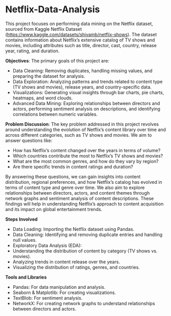 # Netflix-Data-Analysis

This project focuses on performing data mining on the Netflix dataset, sourced from Kaggle Netflix Dataset (https://www.kaggle.com/datasets/shivamb/netflix-shows). The dataset contains information about Netflix’s extensive catalog of TV shows and movies, including attributes such as title, director, cast, country, release year, rating, and duration.

**Objectives**:
The primary goals of this project are:

- Data Cleaning: Removing duplicates, handling missing values, and preparing the dataset for analysis.
- Data Exploration: Analyzing patterns and trends related to content type (TV shows and movies), release years, and country-specific data.
- Visualizations: Generating visual insights through bar charts, pie charts, heatmaps, and word clouds.
- Advanced Data Mining: Exploring relationships between directors and actors, performing sentiment analysis on descriptions, and identifying correlations between numeric variables.

**Problem Discussion**:
The key problem addressed in this project revolves around understanding the evolution of Netflix’s content library over time and across different categories, such as TV shows and movies. We aim to answer questions like:

- How has Netflix’s content changed over the years in terms of volume?
- Which countries contribute the most to Netflix’s TV shows and movies?
- What are the most common genres, and how do they vary by region?
- Are there specific trends in content ratings and duration?

By answering these questions, we can gain insights into content distribution, regional preferences, and how Netflix’s catalog has evolved in terms of content type and genre over time. We also aim to explore relationships between directors, actors, and content themes through network graphs and sentiment analysis of content descriptions. These findings will help in understanding Netflix’s approach to content acquisition and its impact on global entertainment trends.

**Steps Involved**
- Data Loading: Importing the Netflix dataset using Pandas.
- Data Cleaning: Identifying and removing duplicate entries and handling null values.
- Exploratory Data Analysis (EDA):
- Understanding the distribution of content by category (TV shows vs. movies).
- Analyzing trends in content release over the years.
- Visualizing the distribution of ratings, genres, and countries.

**Tools and Libraries**
- Pandas: For data manipulation and analysis.
- Seaborn & Matplotlib: For creating visualizations.
- TextBlob: For sentiment analysis.
- NetworkX: For creating network graphs to understand relationships between directors and actors.
